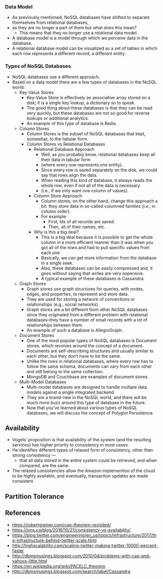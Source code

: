 ### Data Model
- As previously mentioned, NoSQL databases have shifted to separate themselves from relational databases, 
- as they are no longer a part of them but what does this mean?
    - This means that they no longer use a relational data model.
- A database model is a model through which we perceive data in the database.
- A relational database model can be visualized as a set of tables in which each row represents a different record, a different entity.

### Types of NoSQL Databases
- NoSQL databases use a different approach. 
- Based on a data model there are a few types of databases in the NoSQL world:
    - Key-Value Stores
        - Key-Value Store is effectively an associative array stored on a disk; it is a single key lookup, a dictionary so to speak.
        - The good thing about these databases is that they can be read very quickly, but these databases are not so good for reverse lookups or additional analytics.
        - An example of this type of database is Redis.    
    - Column Stores
        - Column Stores is the subset of NoSQL databases that kept, somewhat, to the tabular form.
        - Column Stores vs Relational Databases
            - Relational Database Approach
                - Well, as you probably know, relational databases keep all their data in tabular form 
                - (where every row represents one entity). 
                - Since every row is saved separately on the disk, we could say that rows align the data.
                - When reading this kind of database, it always reads the whole row, even if not all of the data is necessary 
                - (i.e., if we only want one column of values).
            - Column Store Approach
                - Column stores, on the other hand, change this approach a bit: they store data in so-called columned families (i.e., in column order).
                - For example:
                    - First, Ids of all records are saved.
                    - Then, all of their names, etc.
            - Why is this a big deal?
                - This is a big deal because it is possible to get the whole column in a more efficient manner than it was when you got all of the rows and had to pull specific values from each one
                - Basically, we can get more information from the database in a single seek. 
                - Also, these databases can be easily compressed and, it goes without saying that writes are very expensive.
                - A typical example of these databases is Cassandra.    
    - Graph Stores
        - Graph stores use graph structures for queries, with nodes, edges, and properties, to represent and store data.
        - They are used for storing a network of connections or relationships (e.g., social networks).
        - Graph stores are a bit different from other NoSQL databases since they originated from a different problem with relational databases–they have a number of small records with a lot of relationships between them.
        - An example of such a database is AllegroGraph.            
    - Document Stores
        - One of the most popular types of NoSQL databases is Document stores, which revolves around the concept of a document.
        - Documents are self-describing structures and usually similar to each other, but they don’t have to be the same.
        - Unlike the rows in relational databases, where every row has to follow the same schema, documents can vary from each other and still belong to the same collection.
        - MongoDB and Couchbase are examples of document stores.    
    - Multi-Model Databases
        - Multi-model databases are designed to handle multiple data models against a single integrated backend.
        - They are a brand-new in the NoSQL world, and there will be much more buzz around this type of database in the future.
        - Now that you’ve learned about various types of NoSQL databases, we will discuss the concept of Polyglot Persistence.    

## Availability 
- Vogels’ proposition is that availability of the system (and the resulting services) has higher priority to consistency in most cases.  
- He identifies different types of relaxed form of consistency, other than strong consistency — 
    - that all data stored in the entire system could be retrieved, and when compared, are the same.  
- The relaxed consistencies allow the Amazon implemention of the cloud to be highly available, and eventually, transaction updates are made consistent. 

## Partition Tolerance  

## References 
- https://robertgreiner.com/cap-theorem-revisited/
- https://jvns.ca/blog/2016/10/21/consistency-vs-availability/
- https://blog.twitter.com/engineering/en_us/topics/infrastructure/2017/the-infrastructure-behind-twitter-scale.html
- http://highscalability.com/scaling-twitter-making-twitter-10000-percent-faster
- http://dbmsmusings.blogspot.com/2010/04/problems-with-cap-and-yahoos-little.html
- https://en.wikipedia.org/wiki/PACELC_theorem
- http://dbmsmusings.blogspot.com/search/label/Cassandra

